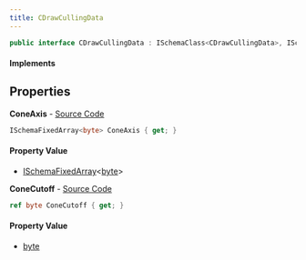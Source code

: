 ```yaml
---
title: CDrawCullingData
---
```


```csharp
public interface CDrawCullingData : ISchemaClass<CDrawCullingData>, ISchemaField, ISchemaClass, INativeHandle
```

#### Implements

## Properties

**ConeAxis** - [Source Code](https://github.com/swiftly-solution/swiftlys2/blob/main/managed/src/SwiftlyS2.Generated/Schemas/Interfaces/CDrawCullingData.cs#L16)

```csharp
ISchemaFixedArray<byte> ConeAxis { get; }
```

#### Property Value

- [ISchemaFixedArray](/docs/api/shared/schemas/ischemafixedarray-1)<[byte](https://learn.microsoft.com/dotnet/api/system.byte)>

**ConeCutoff** - [Source Code](https://github.com/swiftly-solution/swiftlys2/blob/main/managed/src/SwiftlyS2.Generated/Schemas/Interfaces/CDrawCullingData.cs#L18)

```csharp
ref byte ConeCutoff { get; }
```

#### Property Value

- [byte](https://learn.microsoft.com/dotnet/api/system.byte)


